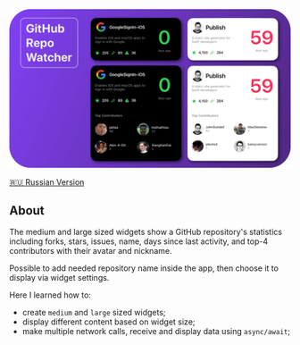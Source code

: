 <img width="1000" src="https://raw.githubusercontent.com/artexhibit/SeanAllenWidgetKit/main/Resources/repo.jpg">

[🇷🇺 Russian Version](./Resources/README-REPORUS.md)

## About

The medium and large sized widgets show a GitHub repository's statistics including forks, stars, issues, name, days since last activity, and top-4 contributors with their avatar and nickname.

Possible to add needed repository name inside the app, then choose it to display via widget settings.

Here I learned how to:

-   create `medium` and `large` sized widgets;
-   display different content based on widget size;
-   make multiple network calls, receive and display data using `async/await`;
